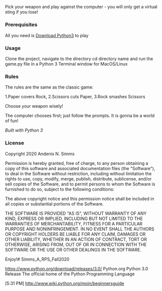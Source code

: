 ## <title>Rock Paper Scissors - Python text-based take on a classic!</title>

Pick your weapon and play against the computer - you will only get a virtual sting if you lose!

### Prerequisites
All you need is <a href="https://www.python.org/download/releases/3.0/">Download Python3</a> to play

### Usage
Clone the project, navigate to the directory cd directory name and run the game.py file in a Python 3 Terminal window for MacOS/Linux

### Rules
The rules are the same as the classic game:

1.Paper covers Rock, 
2.Scissors cuts Paper, 
3.Rock smashes Scissors

Choose your weapon wisely!

The computer chooses first; just follow the prompts. It is gonna be a world of fun!

<em> Built with Python 3 </em>



### License
Copyright 2020 Andenis N. Simms

Permission is hereby granted, free of charge, to any person obtaining a copy of this software and associated documentation files (the "Software"), to deal in the Software without restriction, including without limitation the rights to use, copy, modify, merge, publish, distribute, sublicense, and/or sell copies of the Software, and to permit persons to whom the Software is furnished to do so, subject to the following conditions:

The above copyright notice and this permission notice shall be included in all copies or substantial portions of the Software.

THE SOFTWARE IS PROVIDED "AS IS", WITHOUT WARRANTY OF ANY KIND, EXPRESS OR IMPLIED, INCLUDING BUT NOT LIMITED TO THE WARRANTIES OF MERCHANTABILITY, FITNESS FOR A PARTICULAR PURPOSE AND NONINFRINGEMENT. IN NO EVENT SHALL THE AUTHORS OR COPYRIGHT HOLDERS BE LIABLE FOR ANY CLAIM, DAMAGES OR OTHER LIABILITY, WHETHER IN AN ACTION OF CONTRACT, TORT OR OTHERWISE, ARISING FROM, OUT OF OR IN CONNECTION WITH THE SOFTWARE OR THE USE OR OTHER DEALINGS IN THE SOFTWARE.

Enjoy!# Simms_A_RPS_Fall2020


https://www.python.org/download/releases/3.0/
Python.org
Python 3.0 Release
The official home of the Python Programming Language

[5:31 PM]
http://www.wiki.python.org/moin/beginnersguide